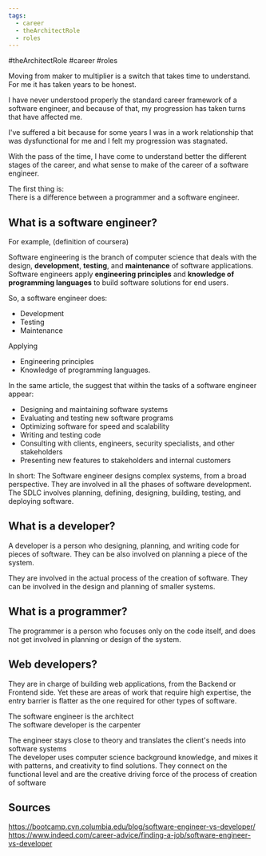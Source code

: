 ```yaml
---
tags:
  - career
  - theArchitectRole
  - roles
---
```

#theArchitectRole #career #roles

Moving from maker to multiplier is a switch that takes time to understand. For me it has taken years to be honest. 

I have never understood properly the standard career framework of a software engineer, and because of that, my progression has taken turns that have affected me.

I've suffered a bit because for some years I was in a work relationship that was dysfunctional for me and I felt my progression was stagnated.

With the pass of the time, I have come to understand better the different stages of the career, and what sense to make of the career of a software engineer.

The first thing is:  
There is a difference between a programmer and a software engineer.

## **What is a software engineer?**  
For example, (definition of coursera)

Software engineering is the branch of computer science that deals with the design, **development**, **testing**, and **maintenance** of software applications. Software engineers apply **engineering principles** and **knowledge of programming languages** to build software solutions for end users.

So, a software engineer does:
* Development
* Testing
* Maintenance

Applying
* Engineering principles
* Knowledge of programming languages.

In the same article, the suggest that within the tasks of a software engineer appear:

* Designing and maintaining software systems
* Evaluating and testing new software programs
* Optimizing software for speed and scalability
* Writing and testing code
* Consulting with clients, engineers, security specialists, and other stakeholders  
* Presenting new features to stakeholders and internal customers


In short: The Software engineer designs complex systems, from a broad perspective. They are involved in all the phases of software development. The SDLC involves planning, defining, designing, building, testing, and deploying software.

## **What is a developer?**  
A developer is a person who designing, planning, and writing code for pieces of software. They can be also involved on planning a piece of the system.

They are involved in the actual process of the creation of software. They can be involved in the design and planning of smaller systems.

## **What is a programmer?**  
The programmer is a person who focuses only on the code itself, and does not get involved in planning or design of the system.

##  **Web developers?**  
They are in charge of building web applications, from the Backend or Frontend side. Yet these are areas of work that require high expertise, the entry barrier is flatter as the one required for other types of software.


The software engineer is the architect  
The software developer is the carpenter

The engineer stays close to theory and translates the client's needs into software systems  
The developer uses computer science background knowledge, and mixes it with patterns, and creativity to find solutions. They connect on the functional level and are the creative driving force of the process of creation of software

##  **Sources**  
<https://bootcamp.cvn.columbia.edu/blog/software-engineer-vs-developer/>  
<https://www.indeed.com/career-advice/finding-a-job/software-engineer-vs-developer>

